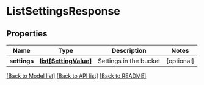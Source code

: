 # ListSettingsResponse

## Properties
Name | Type | Description | Notes
------------ | ------------- | ------------- | -------------
**settings** | [**list[SettingValue]**](SettingValue.md) | Settings in the bucket | [optional] 

[[Back to Model list]](../README.md#documentation-for-models) [[Back to API list]](../README.md#documentation-for-api-endpoints) [[Back to README]](../README.md)


